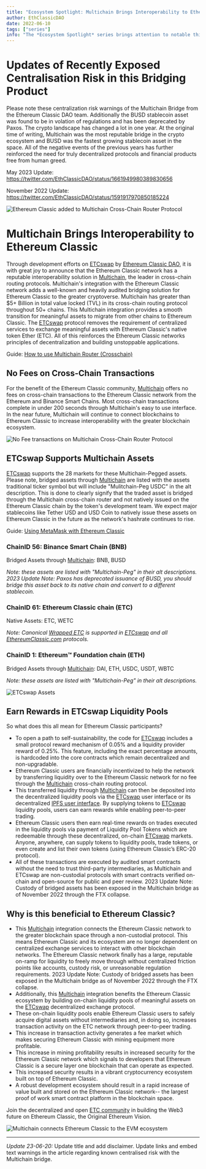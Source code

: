 ```yaml
---
title: "Ecosystem Spotlight: Multichain Brings Interoperability to Ethereum Classic"
author: EthClassicDAO
date: 2022-06-10
tags: ["series"]
info: "The *Ecosystem Spotlight* series brings attention to notable third party projects operating in the Ethereum Classic space. The articles in this series, along with all other content on this website, *are not* and *can not* be considered official endorsements. Content is provided for informational purposes only, and do not reflect the views of all ETC stakeholders. Always do your own research."
---
```


# Updates of Recently Exposed Centralisation Risk in this Bridging Product

Please note these centralization risk warnings of the Multichain Bridge from the Ethereum Classic DAO team. Additionally the BUSD stablecoin asset was found to be in volation of regulations and has been deprecated by Paxos. The crypto landscape has changed a lot in one year. At the original time of writing, Multichain was the most reputable bridge in the crypto ecosystem and BUSD was the fastest growing stablecoin asset in the space. All of the negative events of the previous years has further reinforced the need for truly decentralized protocols and financial products free from human greed.

May 2023 Update: https://twitter.com/EthClassicDAO/status/1661949980389830656

November 2022 Update: https://twitter.com/EthClassicDAO/status/1591917970850185224

![Ethereum Classic added to Multichain Cross-Chain Router Protocol](./multichain-integration-ethereum-classic.png)

# Multichain Brings Interoperability to Ethereum Classic

Through development efforts on [ETCswap](https://swap.ethereumclassic.com) by [Ethereum Classic DAO](https://twitter.com/EthClassicDAO), it is with great joy to announce that the Ethereum Classic network has a reputable interoperability solution in [Multichain](https://multichain.org), the leader in cross-chain routing protocols. Multichain's integration with the Ethereum Classic network adds a well-known and heavily audited bridging solution for Ethereum Classic to the greater cryptoverse. Multichain has greater than $5+ Billion in total value locked (TVL) in its cross-chain routing protocol throughout 50+ chains. This Multichain integration provides a smooth transition for meaningful assets to migrate from other chains to Ethereum Classic. The [ETCswap](https://swap.ethereumclassic.com) protocol removes the requirement of centralized services to exchange meaningful assets with Ethereum Classic's native token Ether (ETC). All of this reinforces the Ethereum Classic networks principles of decentralization and building unstoppable applications.

Guide: [How to use Multichain Router (Crosschain)](https://youtu.be/G8vN2c2Mhc4)
 
## No Fees on Cross-Chain Transactions
 
For the benefit of the Ethereum Classic community, [Multichain](https://multichain.org) offers no fees on cross-chain transactions to the Ethereum Classic network from the Ethereum and Binance Smart Chains. Most cross-chain transactions complete in under 200 seconds through Multichain's easy to use interface. In the near future, Multichain will continue to connect blockchains to Ethereum Classic to increase interoperability with the greater blockchain ecosystem.

![No Fee transactions on Multichain Cross-Chain Router Protocol](./multichain-no-fees.png)
 
## ETCswap Supports Multichain Assets
 
[ETCswap](https://swap.ethereumclassic.com) supports the 28 markets for these Multichain-Pegged assets. Please note, bridged assets through [Multichain](https://app.multichain.org) are listed with the assets traditional ticker symbol but will include "Mulitchain-Peg USDC" in the alt description. This is done to clearly signify that the traded asset is bridged through the Multichain cross-chain router and not natively issued on the Ethereum Classic chain by the token's development team. We expect major stablecoins like Tether USD and USD Coin to natively issue these assets on Ethereum Classic in the future as the network's hashrate continues to rise.
 
Guide: [Using MetaMask with Ethereum Classic](/knowledge/metamask)
 
### ChainID 56: Binance Smart Chain (BNB)
 
Bridged Assets through [Multichain](https://app.multichain.org): BNB, BUSD
 
*Note: these assets are listed with "Multichain-Peg" in their alt descriptions.*
*2023 Update Note: Paxos has deprecated issuance of BUSD, you should bridge this asset back to its native chain and convert to a different stablecoin.*
 
### ChainID 61: Ethereum Classic chain (ETC)
 
Native Assets: ETC, WETC
 
*Note: Canonical [Wrapped ETC](https://wrappedether.org) is supported in [ETCswap](https://swap.ethereumclassic.com) and all [EthereumClassic.com](https://ethereumclassic.com) protocols.*
 
### ChainID 1: Ethereum™ Foundation chain (ETH)
 
Bridged Assets through [Multichain](https://app.multichain.org): DAI, ETH, USDC, USDT, WBTC
 
*Note: these assets are listed with "Multichain-Peg" in their alt descriptions.*

![ETCswap Assets](./etc-swap-assets.png)

## Earn Rewards in ETCswap Liquidity Pools

So what does this all mean for Ethereum Classic participants?

* To open a path to self-sustainability, the code for [ETCswap](https://swap.ethereumclassic.com) includes a small protocol reward mechanism of 0.05% and a liquidity provider reward of 0.25%. This feature, including the exact percentage amounts, is hardcoded into the core contracts which remain decentralized and non-upgradable.
* Ethereum Classic users are financially incentivized to help the network by transferring liquidity over to the Ethereum Classic network for no fee through the [Multichain](https://app.multichain.org) cross-chain routing protocol.
* This transferred liquidity through [Multichain](https://app.multichain.org) can then be deposited into the decentralized liquidity pools via the [ETCswap](https://swap.ethereumclassic.com) user interface or its decentralized [IPFS user interface](https://ipfs.io/ipfs/QmSCGpteEcfCDXcQunMyxbaAkBWB5edMFAWnzYXMCqaCKf). By supplying tokens to [ETCswap](https://swap.ethereumclassic.com) liquidity pools, users can earn rewards while enabling peer-to-peer trading.
* Ethereum Classic users then earn real-time rewards on trades executed in the liquidity pools via payment of Liquidity Pool Tokens which are redeemable through these decentralized, on-chain [ETCswap](https://swap.ethereumclassic.com) markets. Anyone, anywhere, can supply tokens to liquidity pools, trade tokens, or even create and list their own tokens (using Ethereum Classic’s ERC-20 protocol).
* All of these transactions are executed by audited smart contracts without the need to trust third-party intermediaries, as Multichain and ETCswap are non-custodial protocols with smart contracts verified on-chain and open-source for public and peer review. 2023 Update Note: Custody of bridged assets has been exposed in the Multichain bridge as of November 2022 through the FTX collapse.

## Why is this beneficial to Ethereum Classic?

* This [Multichain](https://app.multichain.org) integration connects the Ethereum Classic network to the greater blockchain space through a non-custodial protocol. This means Ethereum Classic and its ecosystem are no longer dependent on centralized exchange services to interact with other blockchain networks. The Ethereum Classic network finally has a large, reputable on-ramp for liquidity to freely move through without centralized friction points like accounts, custody risk, or unreasonable regulation requirements. 2023 Update Note: Custody of bridged assets has been exposed in the Multichain bridge as of November 2022 through the FTX collapse.
* Additionally, this [Multichain](https://app.multichain.org) integration benefits the Ethereum Classic ecosystem by building on-chain liquidity pools of meaningful assets on the [ETCswap](https://swap.ethereumclassic.com) decentralized exchange protocol.
* These on-chain liquidity pools enable Ethereum Classic users to safely acquire digital assets without intermediaries and, in doing so, increases transaction activity on the ETC network through peer-to-peer trading.
* This increase in transaction activity generates a fee market which makes securing Ethereum Classic with mining equipment more profitable.
* This increase in mining profitability results in increased security for the Ethereum Classic network which signals to developers that Ethereum Classic is a secure layer one blockchain that can operate as expected.
* This increased security results in a vibrant cryptocurrency ecosystem built on top of Ethereum Classic.
* A robust development ecosystem should result in a rapid increase of value built and stored on the Ethereum Classic network-- the largest proof of work smart contract platform in the blockchain space.

Join the decentralized and open [ETC community](https://ethereumclassic.org/discord) in building the Web3 future on Ethereum Classic, the Original Ethereum Vision.

![Multichain connects Ethereum Classic to the EVM ecosystem](./etc-buzz.png)

---

*Update 23-06-20:* Update title and add disclaimer. Update links and embed text warnings in the article regarding known centralised risk with the Multichain bridge.
